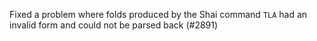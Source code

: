 Fixed a problem where folds produced by the Shai command `TLA` had an invalid form and could not be parsed back (#2891)
